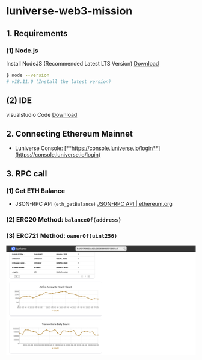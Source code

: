 # luniverse-web3-mission

## 1. Requirements

### (1) Node.js

Install NodeJS (Recommended Latest LTS Version) [Download](https://nodejs.org/en/download/)

```bash
$ node --version
# v18.11.0 (Install the latest version)
```

## (2) IDE

visualstudio Code [Download](https://code.visualstudio.com/)

## 2. Connecting Ethereum Mainnet

- Luniverse Console: [**https://console.luniverse.io/login**](https://console.luniverse.io/login)

## 3. RPC call

### (1) Get ETH Balance

- JSON-RPC API (`eth_getBalance`) [JSON-RPC API | ethereum.org](https://ethereum.org/ko/developers/docs/apis/json-rpc/#eth_getbalance)

### (2) ERC20 Method: **`balanceOf(address)`**

### (3) ERC721 Method: **`ownerOf(uint256)`**

![luniverse-web3Day](/public/assets/complete.png)
